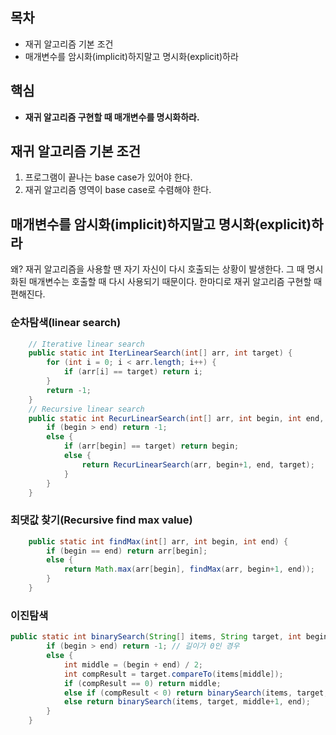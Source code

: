 ## 목차
- 재귀 알고리즘 기본 조건
- 매개변수를 암시화(implicit)하지말고 명시화(explicit)하라
## 핵심
- **재귀 알고리즘 구현할 때 매개변수를 명시화하라.**

## 재귀 알고리즘 기본 조건
1. 프로그램이 끝나는 base case가 있어야 한다.
2. 재귀 알고리즘 영역이 base case로 수렴해야 한다.

## 매개변수를 암시화(implicit)하지말고 명시화(explicit)하라
왜? 재귀 알고리즘을 사용할 땐 자기 자신이 다시 호출되는 상황이 발생한다. 그 때 명시화된 매개변수는 호출할 때 다시 사용되기 때문이다. 한마디로 재귀 알고리즘 구현할 때 편해진다.

### 순차탐색(linear search)<br>
```java
    // Iterative linear search
    public static int IterLinearSearch(int[] arr, int target) {
        for (int i = 0; i < arr.length; i++) {
            if (arr[i] == target) return i;
        }
        return -1;
    }
    // Recursive linear search
    public static int RecurLinearSearch(int[] arr, int begin, int end, int target) {
        if (begin > end) return -1;
        else {
            if (arr[begin] == target) return begin;
            else {
                return RecurLinearSearch(arr, begin+1, end, target);
            }
        }
    }
```

### 최댓값 찾기(Recursive find max value)<br>
```java
    public static int findMax(int[] arr, int begin, int end) {
        if (begin == end) return arr[begin];
        else {
            return Math.max(arr[begin], findMax(arr, begin+1, end));
        }
    }
```

### 이진탐색<br>
```java
public static int binarySearch(String[] items, String target, int begin, int end) {
        if (begin > end) return -1; // 길이가 0인 경우
        else {
            int middle = (begin + end) / 2;
            int compResult = target.compareTo(items[middle]);
            if (compResult == 0) return middle;
            else if (compResult < 0) return binarySearch(items, target, begin, middle-1);
            else return binarySearch(items, target, middle+1, end);
        }
    }
```